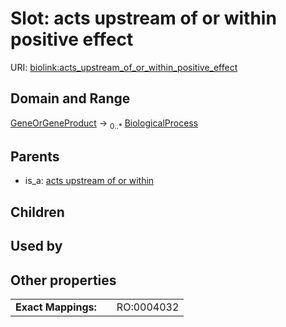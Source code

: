 
# Slot: acts upstream of or within positive effect




URI: [biolink:acts_upstream_of_or_within_positive_effect](https://w3id.org/biolink/vocab/acts_upstream_of_or_within_positive_effect)


## Domain and Range

[GeneOrGeneProduct](GeneOrGeneProduct.md) &#8594;  <sub>0..\*</sub> [BiologicalProcess](BiologicalProcess.md)

## Parents

 *  is_a: [acts upstream of or within](acts_upstream_of_or_within.md)

## Children


## Used by


## Other properties

|  |  |  |
| --- | --- | --- |
| **Exact Mappings:** | | RO:0004032 |


